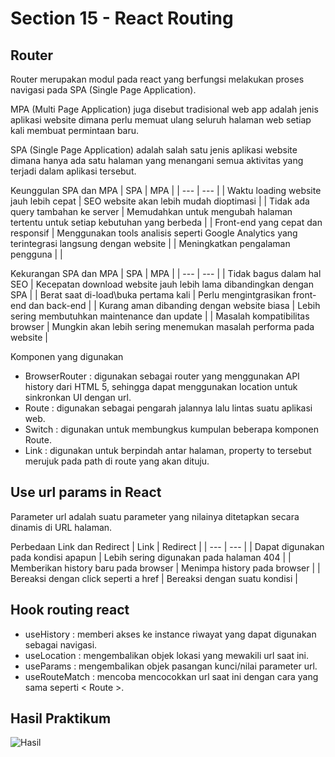 # Section 15 - React Routing

## Router
Router merupakan modul pada react yang berfungsi melakukan proses navigasi pada SPA (Single Page Application).

MPA (Multi Page Application) juga disebut tradisional web app adalah jenis aplikasi website dimana perlu memuat ulang seluruh halaman web setiap kali membuat permintaan baru.

SPA (Single Page Application) adalah salah satu jenis aplikasi website dimana hanya ada satu halaman yang menangani semua aktivitas yang terjadi dalam aplikasi tersebut.

Keunggulan SPA dan MPA
| SPA | MPA |
| --- | --- |
| Waktu loading website jauh lebih cepat | SEO website akan lebih mudah dioptimasi |
| Tidak ada query tambahan ke server | Memudahkan untuk mengubah halaman tertentu untuk setiap kebutuhan yang berbeda |
| Front-end yang cepat dan responsif | Menggunakan tools analisis seperti Google Analytics yang terintegrasi langsung dengan website |
| Meningkatkan pengalaman pengguna | |

Kekurangan SPA dan MPA
| SPA | MPA |
| --- | --- |
| Tidak bagus dalam hal SEO | Kecepatan download website jauh lebih lama dibandingkan dengan SPA |
| Berat saat di-load\buka pertama kali | Perlu mengintgrasikan front-end dan back-end |
| Kurang aman dibanding dengan website biasa | Lebih sering membutuhkan maintenance dan update |
| Masalah kompatibilitas browser | Mungkin akan lebih sering menemukan masalah performa pada website |

Komponen yang digunakan
* BrowserRouter : digunakan sebagai router yang menggunakan API history dari HTML 5, sehingga dapat menggunakan location untuk sinkronkan UI dengan url.
* Route : digunakan sebagai pengarah jalannya lalu lintas suatu aplikasi web.
* Switch : digunakan untuk membungkus kumpulan beberapa komponen Route.
* Link : digunakan untuk berpindah antar halaman, property to tersebut merujuk pada path di route yang akan dituju.

## Use url params in React
Parameter url adalah suatu parameter yang nilainya ditetapkan secara dinamis di URL halaman.

Perbedaan Link dan Redirect
| Link | Redirect |
| --- | --- |
| Dapat digunakan pada kondisi apapun | Lebih sering digunakan pada halaman 404 |
| Memberikan history baru pada browser | Menimpa history pada browser |
| Bereaksi dengan click seperti a href | Bereaksi dengan suatu kondisi |

## Hook routing react
* useHistory : memberi akses ke instance riwayat yang dapat digunakan sebagai navigasi.
* useLocation : mengembalikan objek lokasi yang mewakili url saat ini.
* useParams : mengembalikan objek pasangan kunci/nilai parameter url.
* useRouteMatch : mencoba mencocokkan url saat ini dengan cara yang sama seperti < Route >.

## Hasil Praktikum
![Hasil](https://user-images.githubusercontent.com/79805395/192106844-e70f6a42-01e2-4f40-bf5b-c92e1c8c7ea2.png)
